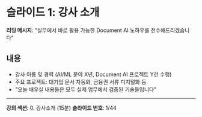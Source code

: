 # 슬라이드 1: 강사 소개

**리딩 메시지**: "실무에서 바로 활용 가능한 Document AI 노하우를 전수해드리겠습니다"

## 내용

- 강사 이름 및 경력 (AI/ML 분야 X년, Document AI 프로젝트 Y건 수행)
- 주요 프로젝트: 대기업 문서 자동화, 금융권 서류 디지털화 등
- "오늘 배우실 내용들은 모두 실제 업무에서 검증된 기술들입니다"

---

**강의 섹션**: 0. 강사소개 (15분)
**슬라이드 번호**: 1/44

